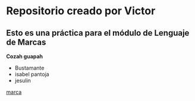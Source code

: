 # Repositorio creado por Victor
## Esto es una práctica para el módulo de Lenguaje de Marcas



**Cozah guapah**
- Bustamante
- isabel pantoja
- jesulin

[marca](https://www.marca.com)
